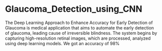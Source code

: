 # Glaucoma_Detection_using_CNN
The Deep Learning Approach to Enhance Accuracy for Early Detection of Glaucoma is medical application that aims to automate the early detection of glaucoma,  leading cause of irreversible blindness. The system begins by capturing high-resolution retinal images, which are processed, analyzed using deep learning models. We got an accuracy of 98% 

